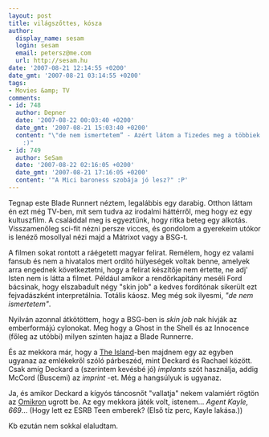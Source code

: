 ```yaml
---
layout: post
title: világszőttes, kósza
author:
  display_name: sesam
  login: sesam
  email: petersz@me.com
  url: http://sesam.hu
date: '2007-08-21 12:14:55 +0200'
date_gmt: '2007-08-21 03:14:55 +0200'
tags:
- Movies &amp; TV
comments:
- id: 748
  author: Depner
  date: '2007-08-22 00:03:40 +0200'
  date_gmt: '2007-08-21 15:03:40 +0200'
  content: "\"de nem ismertetem” - Azért látom a Tizedes meg a többiek téged is megfogott...
    :)"
- id: 749
  author: SeSam
  date: '2007-08-22 02:16:05 +0200'
  date_gmt: '2007-08-21 17:16:05 +0200'
  content: '"A Mici baroness szobája jó lesz?" :P'
---
```


Tegnap este Blade Runnert néztem, legalábbis egy darabig. Otthon láttam én ezt még TV-ben, mit sem tudva az irodalmi háttérről, meg hogy ez egy kultuszfilm. A családdal meg is egyeztünk, hogy ritka beteg egy alkotás. Visszamenőleg sci-fit nézni persze vicces, és gondolom a gyerekeim utókor is lenéző mosollyal nézi majd a Mátrixot vagy a BSG-t.

A filmen sokat rontott a ráégetett magyar felirat. Remélem, hogy ez valami fansub és nem a hivatalos mert ordító hülyeségek voltak benne, amelyek arra engednek következtetni, hogy a felirat készítője nem értette, ne adj' Isten nem is látta a filmet. Például amikor a rendőrkapitány meséli Ford bácsinak, hogy elszabadult négy "skin job" a kedves fordítónak sikerült ezt fejvadászként interpretálnia. Totális káosz. Meg még sok ilyesmi, _"de nem ismertetem"_.

Nyilván azonnal átkötöttem, hogy a BSG-ben is _skin job_ nak hívják az emberformájú cylonokat. Meg hogy a Ghost in the Shell és az Innocence (főleg az utóbbi) milyen szinten hajaz a Blade Runnerre.

És az mekkora már, hogy a [The Island](http://www.imdb.com/title/tt0083658)-ben majdnem egy az egyben ugyanaz az emlékekről szóló párbeszéd, mint Deckard és Rachael között. Csak amíg Deckard a (szerintem kevésbé jó) _implants_ szót használja, addig McCord (Buscemi) az _imprint_ -et. Még a hangsúlyuk is ugyanaz.

Ja, és amikor Deckard a kígyós táncosnőt "vallatja" nekem valamiért rögtön az [Omikron](http://en.wikipedia.org/wiki/Omikron:_The_Nomad_Soul) ugrott be. Az egy mekkora játék volt, istenem... _Agent Kayle, 669_... (Hogy lett ez ESRB Teen emberek? (Első tíz perc, Kayle lakása.))

Kb ezután nem sokkal elaludtam.
